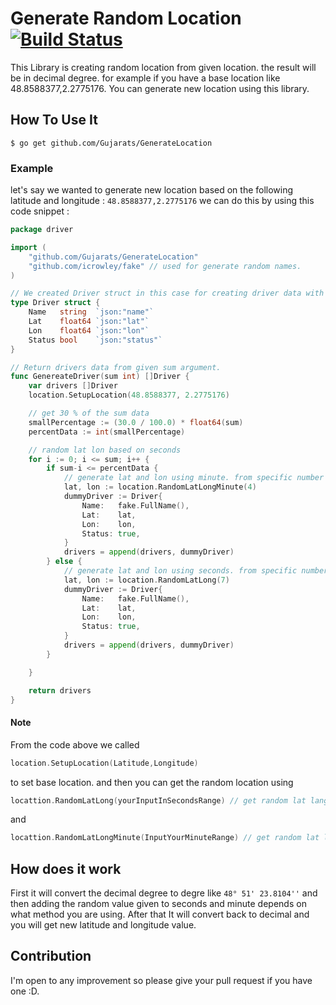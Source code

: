 # Generate Random Location [![Build Status](https://secure.travis-ci.org/Gujarats/GenerateLocation.png)](http://travis-ci.org/Gujarats/GenerateLocation)
This Library is creating random location from given location. the result will be in decimal degree.
for example if you have a base location like 48.8588377,2.2775176. You can generate new location using this library.

## How To Use It
```shell
$ go get github.com/Gujarats/GenerateLocation
```
### Example
let's say we wanted to generate new location based on the following latitude and longitude : `48.8588377,2.2775176` we can do this by using this code snippet : 
```go
package driver

import (
	"github.com/Gujarats/GenerateLocation"
	"github.com/icrowley/fake" // used for generate random names.
)

// We created Driver struct in this case for creating driver data with random names and location.
type Driver struct {
	Name   string  `json:"name"`
	Lat    float64 `json:"lat"`
	Lon    float64 `json:"lon"`
	Status bool    `json:"status"`
}

// Return drivers data from given sum argument.
func GenereateDriver(sum int) []Driver {
	var drivers []Driver
	location.SetupLocation(48.8588377, 2.2775176)

	// get 30 % of the sum data
	smallPercentage := (30.0 / 100.0) * float64(sum)
	percentData := int(smallPercentage)

	// random lat lon based on seconds
	for i := 0; i <= sum; i++ {
		if sum-i <= percentData {
			// generate lat and lon using minute. from specific number 1-3
			lat, lon := location.RandomLatLongMinute(4)
			dummyDriver := Driver{
				Name:   fake.FullName(),
				Lat:    lat,
				Lon:    lon,
				Status: true,
			}
			drivers = append(drivers, dummyDriver)
		} else {
			// generate lat and lon using seconds. from specific number 1-6
			lat, lon := location.RandomLatLong(7)
			dummyDriver := Driver{
				Name:   fake.FullName(),
				Lat:    lat,
				Lon:    lon,
				Status: true,
			}
			drivers = append(drivers, dummyDriver)
		}

	}

	return drivers
}

```

#### Note
From the code above we called 
```go 
location.SetupLocation(Latitude,Longitude) 
``` 
to set base location. and then you can get the random location using

```go 
locattion.RandomLatLong(yourInputInSecondsRange) // get random lat lang using seconds; per second would be around 20 meters.
``` 
and 

```go 
locattion.RandomLatLongMinute(InputYourMinuteRange) // get random lat lang using seconds; per second would be around 1 Km.
```

## How does it work
First it will convert the decimal degree to degre like `48° 51' 23.8104''` and then adding the random value given to seconds and minute depends on what method you are using. After that It will convert back to decimal and you will get new latitude and longitude value.

## Contribution
I'm open to any improvement so please give your pull request if you have one :D.
